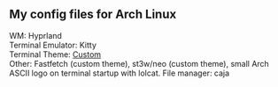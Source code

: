## My config files for Arch Linux
WM: Hyprland<br>
Terminal Emulator: Kitty<br>
Terminal Theme: <a href="https://github.com/zodajam/config/tree/main/kitty">Custom</a><br>
Other: Fastfetch (custom theme), st3w/neo (custom theme), small Arch ASCII logo on terminal startup with lolcat.
File manager: caja
